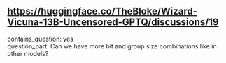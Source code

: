 ## https://huggingface.co/TheBloke/Wizard-Vicuna-13B-Uncensored-GPTQ/discussions/19

contains_question: yes  
question_part: Can we have more bit and group size combinations like in other models?